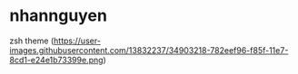# nhannguyen
zsh theme
(https://user-images.githubusercontent.com/13832237/34903218-782eef96-f85f-11e7-8cd1-e24e1b73399e.png)

